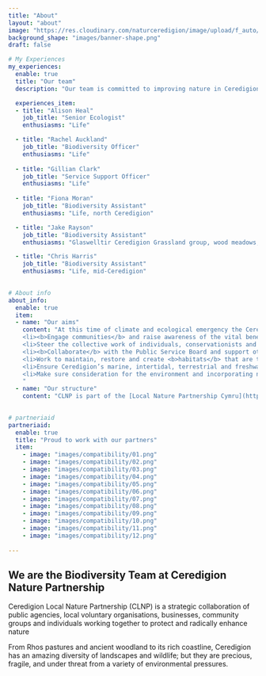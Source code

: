 ```yaml
---
title: "About"
layout: "about"
image: "https://res.cloudinary.com/naturceredigion/image/upload/f_auto/v1720624188/rachel.jpg"
background_shape: "images/banner-shape.png"
draft: false

# My Experiences
my_experiences:
  enable: true
  title: "Our team"
  description: "Our team is committed to improving nature in Ceredigion, working with a range of dedicated partners and engaged members of the public"

  experiences_item:
  - title: "Alison Heal"
    job_title: "Senior Ecologist"
    enthusiasms: "Life"

  - title: "Rachel Auckland"
    job_title: "Biodiversity Officer"
    enthusiasms: "Life"
    
  - title: "Gillian Clark"
    job_title: "Service Support Officer"
    enthusiasms: "Life"
    
  - title: "Fiona Moran"
    job_title: "Biodiversity Assistant"
    enthusiasms: "Life, north Ceredigion"

  - title: "Jake Rayson"
    job_title: "Biodiversity Assistant"
    enthusiasms: "Glaswelltir Ceredigion Grassland group, wood meadows, forest gardens, south Ceredigion"

  - title: "Chris Harris"
    job_title: "Biodiversity Assistant"
    enthusiasms: "Life, mid-Ceredigion"

    
# About info
about_info:
  enable: true
  item:
  - name: "Our aims"
    content: "At this time of climate and ecological emergency the Ceredigion Local Nature Partnership (LNP) aims to:
    <li><b>Engage communities</b> and raise awareness of the vital benefits that a healthy natural environment brings to people and the economy.  </li>
    <li>Steer the collective work of individuals, conservationists and business to <b>work in partnership</b> to protect, improve, create and connect Ceredigion’s natural landscape.</li>
    <li><b>Collaborate</b> with the Public Service Board and support other public bodies to protect and enhance nature across the county.</li>
    <li>Work to maintain, restore and create <b>habitats</b> that are thriving with wildlife including mammals, birds, reptiles, amphibians, fish, invertebrates, plants, fungi and more.</li>
    <li>Ensure Ceredigion’s marine, intertidal, terrestrial and freshwater environments <b>retain and regain good health</b>.</li>
    <li>Make sure consideration for the environment and incorporating nature recovery objectives are put right at the <b>heart of local decision-making</b>.</li>
    "
  - name: "Our structure"
    content: "CLNP is part of the [Local Nature Partnership Cymru](https://lnp.cymru/) and hosted by [Ceredigion County Council](https://www.ceredigion.gov.uk/resident/coast-countryside/conservation-and-wildlife-new/)."

    
# partneriaid
partneriaid:
  enable: true
  title: "Proud to work with our partners"
  item:
    - image: "images/compatibility/01.png"
    - image: "images/compatibility/02.png"
    - image: "images/compatibility/03.png"
    - image: "images/compatibility/04.png"
    - image: "images/compatibility/05.png"
    - image: "images/compatibility/06.png"
    - image: "images/compatibility/07.png"
    - image: "images/compatibility/08.png"
    - image: "images/compatibility/09.png"
    - image: "images/compatibility/10.png"
    - image: "images/compatibility/11.png"
    - image: "images/compatibility/12.png"
 
---
```


## We are the Biodiversity Team&nbsp;at <strong>Ceredigion Nature Partnership</strong>

Ceredigion Local Nature Partnership (CLNP) is a strategic collaboration of public agencies, local voluntary organisations, businesses, community groups and individuals working together to protect and radically enhance nature

From Rhos pastures and ancient woodland to its rich coastline, Ceredigion has an amazing diversity of landscapes and wildlife; but they are precious, fragile, and under threat from a variety of environmental pressures.

